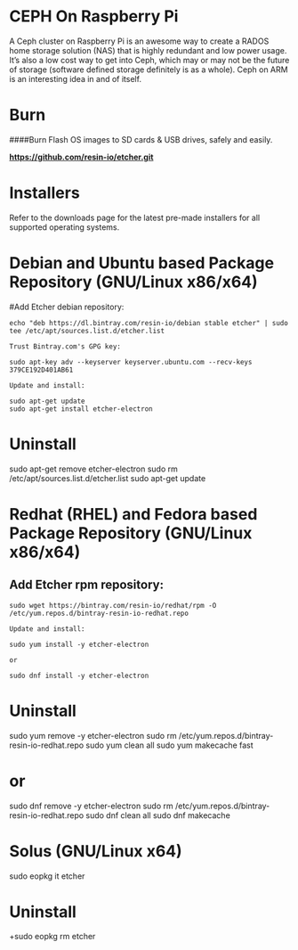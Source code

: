 # CEPH On Raspberry Pi
A Ceph cluster on Raspberry Pi is an awesome way to create a RADOS home storage solution (NAS) that is highly redundant and low power usage. It’s also a low cost way to get into Ceph, which may or may not be the future of storage (software defined storage definitely is as a whole). Ceph on ARM is an interesting idea in and of itself. 


# Burn
####Burn Flash OS images to SD cards & USB drives, safely and easily.

**https://github.com/resin-io/etcher.git**

# Installers

Refer to the downloads page for the latest pre-made installers for all supported operating systems.
# Debian and Ubuntu based Package Repository (GNU/Linux x86/x64)

#Add Etcher debian repository:

    echo "deb https://dl.bintray.com/resin-io/debian stable etcher" | sudo tee /etc/apt/sources.list.d/etcher.list

    Trust Bintray.com's GPG key:

    sudo apt-key adv --keyserver keyserver.ubuntu.com --recv-keys 379CE192D401AB61

    Update and install:

    sudo apt-get update
    sudo apt-get install etcher-electron

# Uninstall

sudo apt-get remove etcher-electron
sudo rm /etc/apt/sources.list.d/etcher.list
sudo apt-get update

# Redhat (RHEL) and Fedora based Package Repository (GNU/Linux x86/x64)

   ## Add Etcher rpm repository:

    sudo wget https://bintray.com/resin-io/redhat/rpm -O /etc/yum.repos.d/bintray-resin-io-redhat.repo

    Update and install:

    sudo yum install -y etcher-electron

    or

    sudo dnf install -y etcher-electron

# Uninstall

sudo yum remove -y etcher-electron
sudo rm /etc/yum.repos.d/bintray-resin-io-redhat.repo
sudo yum clean all
sudo yum makecache fast

# or

sudo dnf remove -y etcher-electron
sudo rm /etc/yum.repos.d/bintray-resin-io-redhat.repo
sudo dnf clean all
sudo dnf makecache

# Solus (GNU/Linux x64)

sudo eopkg it etcher

# Uninstall

+sudo eopkg rm etcher
